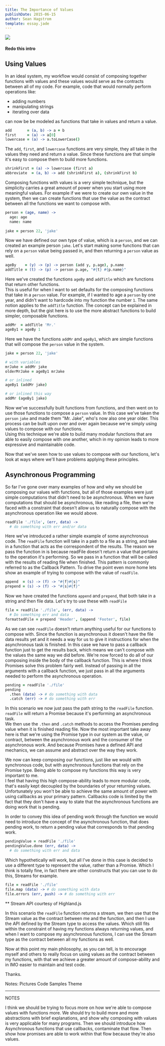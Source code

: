 ```yaml
---
title: The Importance of Values
publishDate: 2015-06-15
author: Sean Hagstrom
template: essay.jade
---
```


![](http://4.bp.blogspot.com/_vt749aV4Y7Q/TQ0RGGCoOkI/AAAAAAAAFsA/fKNZwumM1fI/s1600/palace%2Bof%2Bzinn.jpg)

#### Redo this intro

## Using Values

In an ideal system, my workflow would consist of composing together functions with values and these values would serve as the contracts between all of my code. For example, code that would normally perform operations like: 

* adding numbers
* manipulating strings
* iterating over data

can now be be modeled as functions that take in values and return a value.

```coffeescript
add       = (a, b) -> a + b
first     = (a) -> a[0]
lowercase = (a) -> a.toLowerCase()
```

The `add`, `first`, and `lowercase` functions are very simple, they all take in the values they need and return a value. Since these functions are that simple it's easy to compose them to build more functions.

```coffeescript
shrinkFirst = (a) -> lowercase (first a)
abbreviate  = (a, b) -> add (shrinkFirst a), (shrinkFirst b)
```

Composing functions with values is a very simple technique, but the simplicity carries a great amount of power when you start using more meaningful values. For example if we were to create our own value in the system, then we can create functions that use the value as the contract between all the functions we want to compose with.

```coffeescript
person = (age, name) ->
  age: age
  name: name
  
jake = person 22, 'jake'
```

Now we have defined our own type of value, which is a `person`, and we can created an example person `jake`.
Let's start making some functions that can rely on a `person` value being passed in, and then returning a `person` value as well.

```coffeescript
ageBy    = (y) -> (p) -> person (add y, p.age), p.name
addTitle = (t) -> (p) -> person p.age, "#{t} #{p.name}"
```

Here we've created the functions `ageBy` and `addTitle` which are functions that return other functions.  
This is useful for when I want to set defaults for the composing functions that take in a `person` value.
For example, if I wanted to age a `person` by one year, and didn't want to hardcode into my function the number `1`. The same notion applies to the `addTitle` function. The concept can be explained in more depth, but the gist here is to use the more abstract functions to build simpler, composable functions.

```coffeescript
addMr  = addTitle 'Mr.'
ageBy1 = ageBy 1
```

Here we have the functions `addMr` and `ageBy1`, which are simple functions that will compose the `person` value in the system.

```coffeescript
jake = person 22, 'jake'

# with variables
mrJake = addMr jake
olderMrJake = ageBy1 mrJake

# or inlined
ageBy1 (addMr jake)

# or inlined this way
addMr (ageBy1 jake)
```

Now we've successfully built functions from functions, and then went on to use those functions to compose a `person` value. In this case we've taken the `person` `jake` and made them "Mr. Jake", who's now also one year older.
This process can be built upon over and over again because we're simply using values to compose with our functions.  
Using this technique we're able to build many modular functions that are able to easily compose with one another, which in my opinion leads to more expressive and maintainable code.

Now that we've seen how to use values to compose with our functions, let's look at ways where we'll have problems applying these principles.

## Asynchronous Programming

So far I've gone over many examples of how and why we should be composing our values with functions, but all of those examples were just simple computations that didn't need to be asynchronous. When we have computations that should be asynchronous, like reading a file, then we're faced with a constraint that doesn't allow us to naturally compose with the asynchronous operation like we would above.

```coffeescript
readFile './file', (err, data) ->
  # do something with err and/or data
```

Here we've introduced a rather simple example of some asynchronous code. The `readFile` function will take in a path to a file as a string, and take in a function that acts as the correspondent of the results. The reason we pass the function in is because readFile doesn't return a value that pertains to the operation it's performing. So we pass in a function that will be called with the results of reading file when finished. This pattern is commonly referred to as the Callback Pattern. To drive the point even more home lets show an example of trying to compose with the value of `readFile`.

```coffeescript
append  = (s) -> (f) -> "#{f}#{s}"
prepend = (s) -> (f) -> "#{s}#{f}"
```

Now we have created the functions `append` and `prepend`, that both take in a string and then file data.
Let's try to use these with `readFile`

```coffeescript
file = readFile './file', (err, data) ->
  # Do something err and data
formattedFile = prepend 'Header', (append 'Footer', file)
```

As we can see `readFile` doesn't return anything useful for our functions to compose with. Since the function is asynchronous it doesn't have the file data results yet and it needs a way for us to give it instructions for when the asynchronous task is finished. In this case we have to pass a callback function just to get the results back, which means we can't compose with the values the same way we did before. We're now forced to do all of our composing inside the body of the callback function. This is where I think Promises solve this problem fairly well. Instead of passing in all the arguments with a callback function, we just pass in all the arguments needed to perform the asynchronous operation.

```coffeescript
pending = readFile './file'
pending
  .then (data) -> # do something with data
  .catch (err) -> # do something with err
```

In this scenario we now just pass the path string to the `readFile` function.  
`readFile` will return a Promise because it's performing an asynchronous task.  
We then use the `.then` and `.catch` methods to access the Promises pending value when it is finished reading file.   Now the most important take away here is that we're using the Promise type in our system as the value, or contract, between the asynchronous work and the consumer of the asynchronous work. And because Promises have a defined API and mechanics, we can assume and abstract over the way they work.

We now can keep composing our functions, just like we would with synchronous code, but with asynchronous functions that rely on the Promise type. Being able to compose my functions this way is very important to me.  
I feel that having this high compose-ability leads to more modular code, that's easily kept decoupled by the boundaries of your returning values. Unfortunately you won't be able to achieve the same amount of power with using callbacks as your primary pattern. Callbacks code is limited by the fact that they don't have a way to state that the asynchronous functions are doing work that is pending.

In order to convey this idea of pending work through the function we would need to introduce the concept of the asynchronous function, that does pending work, to return a pending value that corresponds to that pending work.

```coffeescript
pendingValue = readFile './file'
pendingValue.done (err, data) ->
  # do something with err and data
```

Which hypothetically will work, but all I've done in this case is decided to use a different type to represent the value, rather than a Promise. Which I think is totally fine, in fact there are other constructs that you can use to do this, Streams for example.

```coffeescript
file = readFile './file'
file.map (data) -> # do something with data
file.errors (err, push) -> # do something with err
```
** Stream API courtesy of Highland.js

In this scenario the `readFile` function returns a stream, we then use that the Stream value as the contract between me and the function, and then I use the API defined by the Stream type to access the values. Which still fits within the constraint of having my functions always returning values, and when I want to compose my asynchronous functions, I can use the Stream type as the contract between all my functions as well.

Now at this point my main philosophy, as you can tell, is to encourage myself and others to really focus on using values as the contract between my functions, with that we achieve a greater amount of compose-ability and in IMO easier to maintain and test code.

Thanks.

Notes:
Pictures
Code Samples
Theme
___
NOTES

I think we should be trying to focus more on how we're able to compose values with functions more.
We should try to build more and more abstractions with brief explanations, and show why composing with values is very applicable for many programs. Then we should introduce how Asynchronous functions that use callbacks, contaminate that flow. Then show how promises are able to work within that flow because they're also values.
